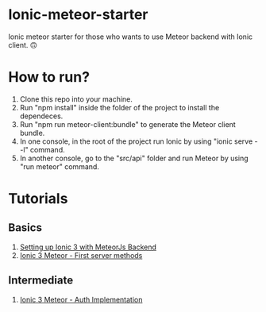 # Ionic-meteor-starter
Ionic meteor starter for those who wants to use Meteor backend with Ionic client. 🙃

# How to run?

1) Clone this repo into your machine.
2) Run "npm install" inside the folder of the project to install the dependeces.
3) Run "npm run meteor-client:bundle" to generate the Meteor client bundle.
4) In one console, in the root of the project run Ionic by using "ionic serve --l" command.
5) In another console, go to the "src/api" folder and run Meteor by using "run meteor" command.

# Tutorials

## Basics

1) [Setting up Ionic 3 with MeteorJs Backend](https://steemit.com/utopian-io/@jaysermendez/setting-up-ionic-3-with-meteorjs-backend)
2) [Ionic 3 Meteor - First server methods](https://steemit.com/utopian-io/@jaysermendez/ionic-3-meteor-first-server-methods)

## Intermediate

1) [Ionic 3 Meteor - Auth Implementation](https://steemit.com/utopian-io/@jaysermendez/ionic-3-meteor-auth-implementation)
